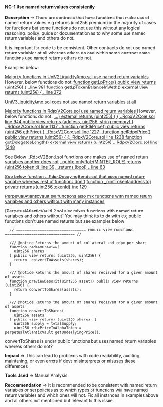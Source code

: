 #### NC-1 Use named return values consistently 

**Description** => There are contracts that have functions that make use of named return values e.g returns (uint256 premium) in the majority of cases for functions but some functions do not use this without any logical reasoning, policy, guide or documentation as to why some use named return variables and others do not. 

It is important for code to be consistent. Other contracts do not use named return variables at all whereas others do and within same contract some functions use named returns others do not.

Examples below:

[Majority functions in UniV2LiquidityAmo.sol use named return variables ](https://github.com/code-423n4/2023-08-dopex/blob/main/contracts/amo/UniV2LiquidityAmo.sol)
However, below functions do not:
[function getLpPrice() public view returns (uint256) { ..line 381 ](https://github.com/code-423n4/2023-08-dopex/blob/eb4d4a201b3a75dd4bddc74a34e9c42c71d0d12f/contracts/amo/UniV2LiquidityAmo.sol#L381C3-L381C56)
[function getLpTokenBalanceInWeth() external view returns (uint256) { ..line 372 ](https://github.com/code-423n4/2023-08-dopex/blob/eb4d4a201b3a75dd4bddc74a34e9c42c71d0d12f/contracts/amo/UniV2LiquidityAmo.sol#L372) 

[UniV3LiquidityAmo.sol does not use named return variables at all](https://github.com/code-423n4/2023-08-dopex/blob/main/contracts/amo/UniV3LiquidityAmo.sol)

[Majority functions in RdpxV2Core.sol use named return variables ](https://github.com/code-423n4/2023-08-dopex/blob/main/contracts/core/RdpxV2Core.sol)
However, below functions do not:
[....) external returns (uint256) { { ..RdpxV2Core.sol line 944 ](https://github.com/code-423n4/2023-08-dopex/blob/eb4d4a201b3a75dd4bddc74a34e9c42c71d0d12f/contracts/core/RdpxV2Core.sol#L944)
[public view returns (address, uint256, string memory) { ..RdpxV2Core.sol line 1137 ](https://github.com/code-423n4/2023-08-dopex/blob/eb4d4a201b3a75dd4bddc74a34e9c42c71d0d12f/contracts/core/RdpxV2Core.sol#L1137C5-L1137C60) 
[..function getEthPrice() public view returns (uint256 ethPrice) {...RdpxV2Core.sol line 1227 ](https://github.com/code-423n4/2023-08-dopex/blob/eb4d4a201b3a75dd4bddc74a34e9c42c71d0d12f/contracts/core/RdpxV2Core.sol#L1227C3-L1227C66)
[..function getRdpxPrice() public view returns (uint256) { {...RdpxV2Core.sol line 1238 ](https://github.com/code-423n4/2023-08-dopex/blob/eb4d4a201b3a75dd4bddc74a34e9c42c71d0d12f/contracts/core/RdpxV2Core.sol#L1238)
[function getDelegatesLength() external view returns (uint256) ...RdpxV2Core.sol line 1248 ](https://github.com/code-423n4/2023-08-dopex/blob/eb4d4a201b3a75dd4bddc74a34e9c42c71d0d12f/contracts/core/RdpxV2Core.sol#L1248C3-L1248C66)

[See Below ..RdpxV2Bond.sol functions one makes use of named return variables another does not](https://github.com/code-423n4/2023-08-dopex/blob/main/contracts/core/RdpxV2Bond.sol)
[..public onlyRole(MINTER_ROLE) returns (uint256 tokenId)  line 39](https://github.com/code-423n4/2023-08-dopex/blob/eb4d4a201b3a75dd4bddc74a34e9c42c71d0d12f/contracts/core/RdpxV2Bond.sol#L39C3-L39C60)
[...returns (bool) ...line 63](https://github.com/code-423n4/2023-08-dopex/blob/eb4d4a201b3a75dd4bddc74a34e9c42c71d0d12f/contracts/core/RdpxV2Bond.sol#L63)

[See below function ...RdpxDecayingBonds.sol that uses named return variable whereas rest of functions don't](https://github.com/code-423n4/2023-08-dopex/blob/main/contracts/decaying-bonds/RdpxDecayingBonds.sol)
[ function _mintToken(address to) private returns (uint256 tokenId) line 129](https://github.com/code-423n4/2023-08-dopex/blob/eb4d4a201b3a75dd4bddc74a34e9c42c71d0d12f/contracts/decaying-bonds/RdpxDecayingBonds.sol#L129C2-L129C68)


[PerpetualAtlanticVault.sol functions also mix functions with named return variables and others without with many instances](https://github.com/code-423n4/2023-08-dopex/blob/main/contracts/perp-vault/PerpetualAtlanticVault.sol)

[PerpetualAtlanticVaultLP.sol also mixes functions with named return variables and others without]
You may think its to do with e.g public functions don't use named returns but see examples below 
```solidity 
  // ================================ PUBLIC VIEW FUNCTIONS ================================ //

  /// @notice Returns the amount of collateral and rdpx per share
  function redeemPreview(
    uint256 shares
  ) public view returns (uint256, uint256) {
    return _convertToAssets(shares);
  }

  /// @notice Returns the amount of shares recieved for a given amount of assets
  function previewDeposit(uint256 assets) public view returns (uint256) {
    return convertToShares(assets);
  }

  /// @notice Returns the amount of shares recieved for a given amount of assets
  function convertToShares(
    uint256 assets
  ) public view returns (uint256 shares) {
    uint256 supply = totalSupply;
    uint256 rdpxPriceInAlphaToken = perpetualAtlanticVault.getUnderlyingPrice();
```
convertToShares is under public functions but uses named return variables whereas others do not?

**Impact** => This can lead to problems with code readability, auditing, maintaning, or even errors if devs misinterprets or misuses these differences 

**Tools Used** => Manual Analysis 

**Recommendation** => It is recommended to be consistent with named return variables or set policies as to which types of functions will have named return variables and which ones will not. Fix all instances in examples above and all others not mentioned but relevant to this issue. 

